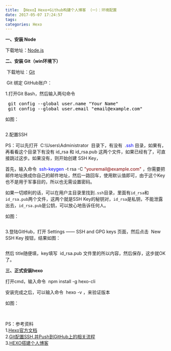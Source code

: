 ```yaml
---
title: 【Hexo】Hexo+Github构建个人博客 （一）：环境配置
date: 2017-05-07 17:24:57
tags: 
categories: Hexo
---
```


<!--more-->

<p><strong>一、安装 Node</strong></p>
<p>下载地址：<a href="https://nodejs.org/en/" target="_blank">Node.js</a></p>
<p><strong>二、安装 Git（win环境下）</strong></p>
<p>&nbsp;下载地址：<a href="https://git-scm.com/" target="_blank">Git</a></p>
<p>&nbsp;Git 绑定 GitHub账户：</p>
<p>1.打开Git Bash，然后输入两句命令</p>
<div class="cnblogs_code">
<pre><span style="color: #000000"> git config --global user.name "Your Name"
 git config --global user.email "email@example.com"</span></pre>
</div>
<p>如图：</p>
<p><img src="http://images2015.cnblogs.com/blog/934812/201704/934812-20170403221154222-624768162.jpg" alt=""></p>
<p>2.配置SSH</p>
<p>PS：可以先打开&nbsp;&nbsp;<span class="cnblogs_code">C:\Users\Administrator</span>&nbsp; 目录下，有没有 &nbsp;<span class="cnblogs_code">.<span style="color: #0000ff">ssh</span></span> 目录，如果有，再看看这个目录下有没有&nbsp;<span class="cnblogs_code">id_rsa</span>&nbsp;和&nbsp;<span class="cnblogs_code">id_rsa.pub</span>&nbsp;这两个文件，如果已经有了，可直接跳过这步。如果没有，则开始创建 SSH Key，</p>
<p>首先，输入命令 &nbsp;<span class="cnblogs_code"><span style="color: #0000ff">ssh-keygen</span> -t rsa -C <span style="color: #800000">"</span><span style="color: #800000">youremail@example.com</span><span style="color: #800000">"</span></span> ，你需要把邮件地址换成你自己的邮件地址，然后一路回车，使用默认值即可，由于这个Key也不是用于军事目的，所以也无需设置密码。</p>
<p>如果一切顺利的话，可以在用户主目录里找到<code>.ssh</code>目录，里面有<code>id_rsa</code>和<code>id_rsa.pub</code>两个文件，这两个就是SSH Key的秘钥对，<code>id_rsa</code>是私钥，不能泄露出去，<code>id_rsa.pub</code>是公钥，可以放心地告诉任何人。</p>
<p>如图：</p>
<p><img src="http://images2015.cnblogs.com/blog/934812/201704/934812-20170403222242378-1660268671.jpg" alt=""></p>
<p>3.登陆GitHub，打开 Settings —— SSH and GPG keys 页面，然后点击&nbsp; New SSH Key 按钮，结果如图：</p>
<p><img src="http://images2015.cnblogs.com/blog/934812/201704/934812-20170403222833644-419187586.jpg" alt=""></p>
<p>然后 title随便填，key填写 &nbsp;<span class="cnblogs_code">id_rsa.pub</span> 文件里的所以内容，然后保存，这步就OK了。</p>
<p><strong>三、正式安装hexo</strong></p>
<p>打开cmd，输入命令 &nbsp;<span class="cnblogs_code">npm install -g hexo-cli</span>&nbsp;</p>
<p>安装完成之后，可以输入命令 &nbsp;<span class="cnblogs_code">hexo -v</span> ，来验证版本</p>
<p>如图：</p>
<p><img src="http://images2015.cnblogs.com/blog/934812/201704/934812-20170403184029019-930700600.jpg" alt=""></p>
</div>
<div style="display: block">&nbsp;</div>
<div style="display: block">PS：参考资料</div>
<div style="display: block">1.<a href="https://hexo.io/zh-cn/docs/index.html" target="_blank">Hexo官方文档</a></div>
<div style="display: block">2.<a href="http://www.open-open.com/lib/view/open1416647023164.html" target="_blank">Git配置SSH,并Push到GitHub上的相关流程</a></div>
<div style="display: block">3.<a href="http://baixin.io/2015/08/HEXO%E6%90%AD%E5%BB%BA%E4%B8%AA%E4%BA%BA%E5%8D%9A%E5%AE%A2/" target="_blank">HEXO搭建个人博客</a></div>
<div style="display: block">&nbsp;</div>
<div style="display: block">&nbsp;</div>
